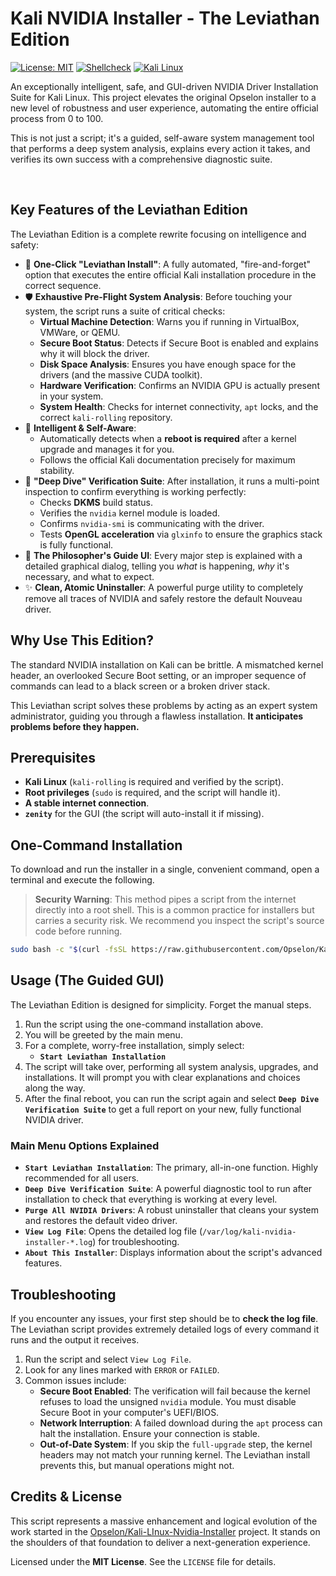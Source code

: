 # Kali NVIDIA Installer - The Leviathan Edition

[![License: MIT](https://img.shields.io/badge/License-MIT-yellow.svg)](https://opensource.org/licenses/MIT)
[![Shellcheck](https://img.shields.io/badge/Shell-Checked-green)](https://www.shellcheck.net/)
[![Kali Linux](https://img.shields.io/badge/OS-Kali_Linux-blue.svg)](https://www.kali.org/)

An exceptionally intelligent, safe, and GUI-driven NVIDIA Driver Installation Suite for Kali Linux. This project elevates the original Opselon installer to a new level of robustness and user experience, automating the entire official process from 0 to 100.

This is not just a script; it's a guided, self-aware system management tool that performs a deep system analysis, explains every action it takes, and verifies its own success with a comprehensive diagnostic suite.

<br>

## Key Features of the Leviathan Edition

The Leviathan Edition is a complete rewrite focusing on intelligence and safety:

*   🚀 **One-Click "Leviathan Install"**: A fully automated, "fire-and-forget" option that executes the entire official Kali installation procedure in the correct sequence.
*   🛡️ **Exhaustive Pre-Flight System Analysis**: Before touching your system, the script runs a suite of critical checks:
    *   **Virtual Machine Detection**: Warns you if running in VirtualBox, VMWare, or QEMU.
    *   **Secure Boot Status**: Detects if Secure Boot is enabled and explains why it will block the driver.
    *   **Disk Space Analysis**: Ensures you have enough space for the drivers (and the massive CUDA toolkit).
    *   **Hardware Verification**: Confirms an NVIDIA GPU is actually present in your system.
    *   **System Health**: Checks for internet connectivity, `apt` locks, and the correct `kali-rolling` repository.
*   🧠 **Intelligent & Self-Aware**:
    *   Automatically detects when a **reboot is required** after a kernel upgrade and manages it for you.
    *   Follows the official Kali documentation precisely for maximum stability.
*   🔎 **"Deep Dive" Verification Suite**: After installation, it runs a multi-point inspection to confirm everything is working perfectly:
    *   Checks **DKMS** build status.
    *   Verifies the `nvidia` kernel module is loaded.
    *   Confirms `nvidia-smi` is communicating with the driver.
    *   Tests **OpenGL acceleration** via `glxinfo` to ensure the graphics stack is fully functional.
*   📖 **The Philosopher's Guide UI**: Every major step is explained with a detailed graphical dialog, telling you *what* is happening, *why* it's necessary, and what to expect.
*   ✨ **Clean, Atomic Uninstaller**: A powerful purge utility to completely remove all traces of NVIDIA and safely restore the default Nouveau driver.

## Why Use This Edition?

The standard NVIDIA installation on Kali can be brittle. A mismatched kernel header, an overlooked Secure Boot setting, or an improper sequence of commands can lead to a black screen or a broken driver stack.

This Leviathan script solves these problems by acting as an expert system administrator, guiding you through a flawless installation. **It anticipates problems before they happen.**

## Prerequisites

*   **Kali Linux** (`kali-rolling` is required and verified by the script).
*   **Root privileges** (`sudo` is required, and the script will handle it).
*   **A stable internet connection**.
*   **`zenity`** for the GUI (the script will auto-install it if missing).

## One-Command Installation

To download and run the installer in a single, convenient command, open a terminal and execute the following.

> **Security Warning**: This method pipes a script from the internet directly into a root shell. This is a common practice for installers but carries a security risk. We recommend you inspect the script's source code before running.

```bash
sudo bash -c "$(curl -fsSL https://raw.githubusercontent.com/Opselon/Kali-LInux-Nvidia-Installer/main/nvidia-installer-kali.sh)"
```

## Usage (The Guided GUI)

The Leviathan Edition is designed for simplicity. Forget the manual steps.

1.  Run the script using the one-command installation above.
2.  You will be greeted by the main menu.
3.  For a complete, worry-free installation, simply select:
    *   **`Start Leviathan Installation`**
4.  The script will take over, performing all system analysis, upgrades, and installations. It will prompt you with clear explanations and choices along the way.
5.  After the final reboot, you can run the script again and select **`Deep Dive Verification Suite`** to get a full report on your new, fully functional NVIDIA driver.

### Main Menu Options Explained

*   **`Start Leviathan Installation`**: The primary, all-in-one function. Highly recommended for all users.
*   **`Deep Dive Verification Suite`**: A powerful diagnostic tool to run after installation to check that everything is working at every level.
*   **`Purge All NVIDIA Drivers`**: A robust uninstaller that cleans your system and restores the default video driver.
*   **`View Log File`**: Opens the detailed log file (`/var/log/kali-nvidia-installer-*.log`) for troubleshooting.
*   **`About This Installer`**: Displays information about the script's advanced features.

## Troubleshooting

If you encounter any issues, your first step should be to **check the log file**. The Leviathan script provides extremely detailed logs of every command it runs and the output it receives.

1.  Run the script and select `View Log File`.
2.  Look for any lines marked with `ERROR` or `FAILED`.
3.  Common issues include:
    *   **Secure Boot Enabled**: The verification will fail because the kernel refuses to load the unsigned `nvidia` module. You must disable Secure Boot in your computer's UEFI/BIOS.
    *   **Network Interruption**: A failed download during the `apt` process can halt the installation. Ensure your connection is stable.
    *   **Out-of-Date System**: If you skip the `full-upgrade` step, the kernel headers may not match your running kernel. The Leviathan install prevents this, but manual operations might not.

## Credits & License

This script represents a massive enhancement and logical evolution of the work started in the [Opselon/Kali-LInux-Nvidia-Installer](https://github.com/Opselon/Kali-LInux-Nvidia-Installer) project. It stands on the shoulders of that foundation to deliver a next-generation experience.

Licensed under the **MIT License**. See the `LICENSE` file for details.